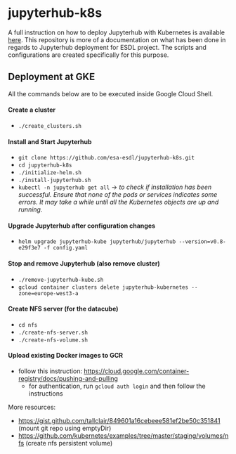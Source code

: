 # jupyterhub-k8s

A full instruction on how to deploy Jupyterhub with Kubernetes is available [here](https://zero-to-jupyterhub-with-kubernetes.readthedocs.io/en/latest/index.html). This repository is more of a documentation on what has been done in regards to Jupyterhub deployment for ESDL project. The scripts and configurations are created specifically for this purpose. 

## Deployment at GKE

All the commands below are to be executed inside Google Cloud Shell.

#### Create a cluster
* `./create_clusters.sh`

#### Install and Start Jupyterhub
* `git clone https://github.com/esa-esdl/jupyterhub-k8s.git`
* `cd jupyterhub-k8s`
* `./initialize-helm.sh`
* `./install-jupyterhub.sh`
* `kubectl -n jupyterhub get all` -> _to check if installation has been successful. Ensure that none of the pods or services indicates some errors. It may take a while until all the Kubernetes objects are up and running._

#### Upgrade Jupyterhub after configuration changes
* `helm upgrade jupyterhub-kube jupyterhub/jupyterhub --version=v0.8-e29f3e7 -f config.yaml`
	
#### Stop and remove Jupyterhub (also remove cluster)
* `./remove-jupyterhub-kube.sh`
* `gcloud container clusters delete jupyterhub-kubernetes --zone=europe-west3-a`
	
#### Create NFS server (for the datacube)
* `cd nfs`
* `./create-nfs-server.sh`
* `./create-nfs-volume.sh`
	
#### Upload existing Docker images to GCR
* follow this instruction: https://cloud.google.com/container-registry/docs/pushing-and-pulling
  * for authentication, run `gcloud auth login` and then follow the instructions
	
More resources:
* https://gist.github.com/tallclair/849601a16cebeee581ef2be50c351841 (mount git repo using emptyDir)
* https://github.com/kubernetes/examples/tree/master/staging/volumes/nfs (create nfs persistent volume)
